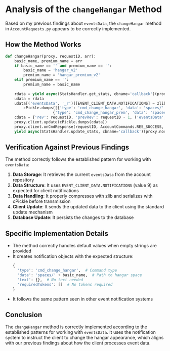 
# Analysis of the `changeHangar` Method

Based on my previous findings about `eventsData`, the `changeHangar` method in `AccountRequests.py` appears to be correctly implemented.

## How the Method Works

```python
def changeHangar(proxy, requestID, arr):
    basic_name, premium_name = arr
    if basic_name == '' and premium_name == '':
        basic_name = 'hangar_v2'
        premium_name = 'hangar_premium_v2'
    elif premium_name == '':
        premium_name = basic_name
    
    rdata = yield async(StatsHandler.get_stats, cbname='callback')(proxy.normalizedName, 'eventsData')
    udata = rdata
    udata[('eventsData', '_r')][EVENT_CLIENT_DATA.NOTIFICATIONS] = zlib.compress(
        cPickle.dumps([{'type': 'cmd_change_hangar', 'data': 'spaces/' + basic_name, 'text': {}, 'requiredTokens': []},
                     {'type': 'cmd_change_hangar_prem', 'data': 'spaces/' + premium_name, 'text': {}, 'requiredTokens': []}]))
    cdata = {'rev': requestID, 'prevRev': requestID - 1, ('eventsData', '_r'): udata[('eventsData', '_r')]}
    proxy.client.update(cPickle.dumps(cdata))
    proxy.client.onCmdResponse(requestID, AccountCommands.RES_SUCCESS, '')
    yield async(StatsHandler.update_stats, cbname='callback')(proxy.normalizedName, udata, ['eventsData'])
```

## Verification Against Previous Findings

The method correctly follows the established pattern for working with `eventsData`:

1. **Data Storage**: It retrieves the current `eventsData` from the account repository
2. **Data Structure**: It uses `EVENT_CLIENT_DATA.NOTIFICATIONS` (value 9) as expected for client notifications
3. **Data Handling**: It properly compresses with zlib and serializes with cPickle before transmission
4. **Client Update**: It sends the updated data to the client using the standard update mechanism
5. **Database Update**: It persists the changes to the database

## Specific Implementation Details

- The method correctly handles default values when empty strings are provided
- It creates notification objects with the expected structure:
  ```python
  {
    'type': 'cmd_change_hangar',  # Command type
    'data': 'spaces/' + basic_name,  # Path to hangar space
    'text': {},  # No text needed
    'requiredTokens': []  # No tokens required
  }
  ```
- It follows the same pattern seen in other event notification systems

## Conclusion

The `changeHangar` method is correctly implemented according to the established patterns for working with `eventsData`. It uses the notification system to instruct the client to change the hangar appearance, which aligns with our previous findings about how the client processes event data.